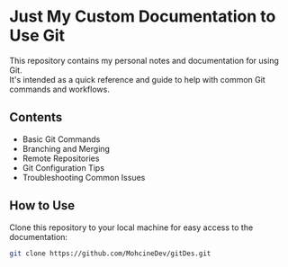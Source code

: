 # Just My Custom Documentation to Use Git

This repository contains my personal notes and documentation for using Git.    
It's intended as a quick reference and guide to help with common Git commands and workflows.

## Contents

- Basic Git Commands
- Branching and Merging
- Remote Repositories
- Git Configuration Tips
- Troubleshooting Common Issues

## How to Use

Clone this repository to your local machine for easy access to the documentation:

```bash
git clone https://github.com/MohcineDev/gitDes.git
